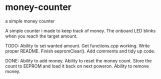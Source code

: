 # money-counter
a simple money counter 

A simple counter i made to keep track of money.
The onboard LED blinks when you reach the target amount.


TODO:
Ability to set wanted amount.
Get functions.cpp working.
Write proper README.
Finish eepromClear().
Add comments and tidy up code.

DONE:
Ability to add money.
Ability to reset the money count.
Store the count to EEPROM and load it back on next poweron.
Ability to remove money.

